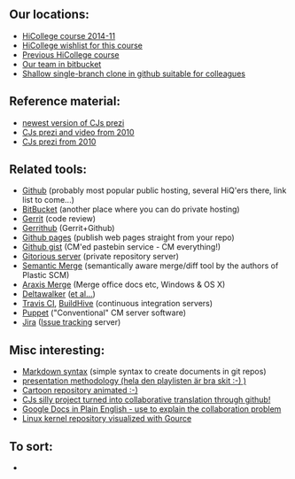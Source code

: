 ## Our locations:
* [HiCollege course 2014-11](https://wiki.hiq.se/pages/viewpage.action?pageId=47087938)
* [HiCollege wishlist for this course](https://wiki.hiq.se/display/HSH2B/2014/02/26/Git+workshop)
* [Previous HiCollege course](https://wiki.hiq.se/display/HiCollege/Git+Power+Workshop)
* [Our team in bitbucket](https://bitbucket.org/hicollegegit)
* [Shallow single-branch clone in github suitable for colleagues](https://github.com/UncleCJ/hicollegit/)

## Reference material:
* [newest version of CJs prezi](http://prezi.com/7k9afzpetqrh/git-power-workshop-for-hiq)
* [CJs prezi and video from 2010](http://unclecj.blogspot.com/2011/02/power-of-version-control-video.html)
* [CJs prezi from 2010](http://prezi.com/44imbddudnr4/the-power-of-version-control/)

## Related tools:
* [Github](https://github.com/) (probably most popular public hosting, several HiQ'ers there, link list to come...)
* [BitBucket](https://bitbucket.org/) (another place where you can do private hosting)
* [Gerrit](http://code.google.com/p/gerrit/) (code review)
* [Gerrithub](http://gerrithub.io/) (Gerrit+Github)
* [Github pages](https://pages.github.com/) (publish web pages straight from your repo)
* [Github gist](https://gist.github.com/) (CM'ed pastebin service - CM everything!)
* [Gitorious server](https://gitorious.org/) (private repository server)
* [Semantic Merge](http://www.semanticmerge.com/) (semantically aware merge/diff tool by the authors of Plastic SCM)
* [Araxis Merge](http://www.araxis.com/merge/) (Merge office docs etc, Windows & OS X)
* [Deltawalker](http://www.deltopia.com/compare-merge-sync/macosx/) ([et al...](http://www.git-tower.com/blog/diff-tools-mac/))
* [Travis CI](https://travis-ci.com/), [BuildHive](http://en.wikipedia.org/wiki/BuildHive) (continuous integration servers)
* [Puppet](http://en.wikipedia.org/wiki/Puppet_\(software\)) ("Conventional" CM server software)
* [Jira](http://en.wikipedia.org/wiki/JIRA) ([Issue tracking](http://en.wikipedia.org/wiki/Comparison_of_issue-tracking_systems) server)

## Misc interesting:
* [Markdown syntax](https://bitbucket.org/tutorials/markdowndemo) (simple syntax to create documents in git repos)
* [presentation methodology (hela den playlisten är bra skit :-) )](https://www.youtube.com/watch?v=Hp7Id3Yb9XQ&index=24&list=FLQ_FVsN6EdBOfXJky0sTczg)
* [Cartoon repository animated :-)](https://www.youtube.com/watch?v=WY9A2mug4dw)
* [CJs silly project turned into collaborative translation through github!](http://unclecj.blogspot.se/2010/02/xkcd-tech-support-cheat-sheet-now-in.html)
* [Google Docs in Plain English - use to explain the collaboration problem](https://www.youtube.com/watch?v=eRqUE6IHTEA)
* [Linux kernel repository visualized with Gource](https://www.youtube.com/watch?v=AhDiYPLo3p4)

## To sort:
* 



